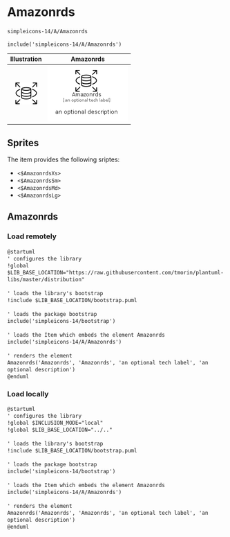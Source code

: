 # Amazonrds


```text
simpleicons-14/A/Amazonrds
```

```text
include('simpleicons-14/A/Amazonrds')
```



| Illustration | Amazonrds |
| :---: | :---: |
| ![illustration for Illustration](../../simpleicons-14/A/Amazonrds.png) | ![illustration for Amazonrds](../../simpleicons-14/A/Amazonrds.Local.png) |



## Sprites
The item provides the following sriptes:

- `<$AmazonrdsXs>`
- `<$AmazonrdsSm>`
- `<$AmazonrdsMd>`
- `<$AmazonrdsLg>`





## Amazonrds

### Load remotely
```plantuml
@startuml
' configures the library
!global $LIB_BASE_LOCATION="https://raw.githubusercontent.com/tmorin/plantuml-libs/master/distribution"

' loads the library's bootstrap
!include $LIB_BASE_LOCATION/bootstrap.puml

' loads the package bootstrap
include('simpleicons-14/bootstrap')

' loads the Item which embeds the element Amazonrds
include('simpleicons-14/A/Amazonrds')

' renders the element
Amazonrds('Amazonrds', 'Amazonrds', 'an optional tech label', 'an optional description')
@enduml
```

### Load locally
```plantuml
@startuml
' configures the library
!global $INCLUSION_MODE="local"
!global $LIB_BASE_LOCATION="../.."

' loads the library's bootstrap
!include $LIB_BASE_LOCATION/bootstrap.puml

' loads the package bootstrap
include('simpleicons-14/bootstrap')

' loads the Item which embeds the element Amazonrds
include('simpleicons-14/A/Amazonrds')

' renders the element
Amazonrds('Amazonrds', 'Amazonrds', 'an optional tech label', 'an optional description')
@enduml
```

